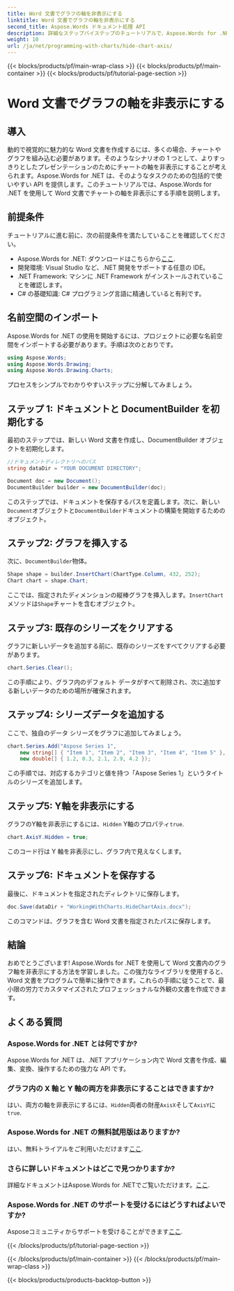 ```yaml
---
title: Word 文書でグラフの軸を非表示にする
linktitle: Word 文書でグラフの軸を非表示にする
second_title: Aspose.Words ドキュメント処理 API
description: 詳細なステップバイステップのチュートリアルで、Aspose.Words for .NET を使用して Word 文書内のグラフ軸を非表示にする方法を学びます。
weight: 10
url: /ja/net/programming-with-charts/hide-chart-axis/
---
```


{{< blocks/products/pf/main-wrap-class >}}
{{< blocks/products/pf/main-container >}}
{{< blocks/products/pf/tutorial-page-section >}}

# Word 文書でグラフの軸を非表示にする

## 導入

動的で視覚的に魅力的な Word 文書を作成するには、多くの場合、チャートやグラフを組み込む必要があります。そのようなシナリオの 1 つとして、よりすっきりとしたプレゼンテーションのためにチャートの軸を非表示にすることが考えられます。Aspose.Words for .NET は、そのようなタスクのための包括的で使いやすい API を提供します。このチュートリアルでは、Aspose.Words for .NET を使用して Word 文書でチャートの軸を非表示にする手順を説明します。

## 前提条件

チュートリアルに進む前に、次の前提条件を満たしていることを確認してください。

-  Aspose.Words for .NET: ダウンロードはこちらから[ここ](https://releases.aspose.com/words/net/).
- 開発環境: Visual Studio など、.NET 開発をサポートする任意の IDE。
- .NET Framework: マシンに .NET Framework がインストールされていることを確認します。
- C# の基礎知識: C# プログラミング言語に精通していると有利です。

## 名前空間のインポート

Aspose.Words for .NET の使用を開始するには、プロジェクトに必要な名前空間をインポートする必要があります。手順は次のとおりです。

```csharp
using Aspose.Words;
using Aspose.Words.Drawing;
using Aspose.Words.Drawing.Charts;
```

プロセスをシンプルでわかりやすいステップに分解してみましょう。

## ステップ 1: ドキュメントと DocumentBuilder を初期化する

最初のステップでは、新しい Word 文書を作成し、DocumentBuilder オブジェクトを初期化します。

```csharp
//ドキュメントディレクトリへのパス
string dataDir = "YOUR DOCUMENT DIRECTORY";

Document doc = new Document();
DocumentBuilder builder = new DocumentBuilder(doc);
```

このステップでは、ドキュメントを保存するパスを定義します。次に、新しい`Document`オブジェクトと`DocumentBuilder`ドキュメントの構築を開始するためのオブジェクト。

## ステップ2: グラフを挿入する

次に、`DocumentBuilder`物体。

```csharp
Shape shape = builder.InsertChart(ChartType.Column, 432, 252);
Chart chart = shape.Chart;
```

ここでは、指定されたディメンションの縦棒グラフを挿入します。`InsertChart`メソッドは`Shape`チャートを含むオブジェクト。

## ステップ3: 既存のシリーズをクリアする

グラフに新しいデータを追加する前に、既存のシリーズをすべてクリアする必要があります。

```csharp
chart.Series.Clear();
```

この手順により、グラフ内のデフォルト データがすべて削除され、次に追加する新しいデータのための場所が確保されます。

## ステップ4: シリーズデータを追加する

ここで、独自のデータ シリーズをグラフに追加してみましょう。

```csharp
chart.Series.Add("Aspose Series 1",
    new string[] { "Item 1", "Item 2", "Item 3", "Item 4", "Item 5" },
    new double[] { 1.2, 0.3, 2.1, 2.9, 4.2 });
```

この手順では、対応するカテゴリと値を持つ「Aspose Series 1」というタイトルのシリーズを追加します。

## ステップ5: Y軸を非表示にする

グラフのY軸を非表示にするには、`Hidden` Y軸のプロパティ`true`.

```csharp
chart.AxisY.Hidden = true;
```

このコード行は Y 軸を非表示にし、グラフ内で見えなくします。

## ステップ6: ドキュメントを保存する

最後に、ドキュメントを指定されたディレクトリに保存します。

```csharp
doc.Save(dataDir + "WorkingWithCharts.HideChartAxis.docx");
```

このコマンドは、グラフを含む Word 文書を指定されたパスに保存します。

## 結論

おめでとうございます! Aspose.Words for .NET を使用して Word 文書内のグラフ軸を非表示にする方法を学習しました。この強力なライブラリを使用すると、Word 文書をプログラムで簡単に操作できます。これらの手順に従うことで、最小限の労力でカスタマイズされたプロフェッショナルな外観の文書を作成できます。

## よくある質問

### Aspose.Words for .NET とは何ですか?
Aspose.Words for .NET は、.NET アプリケーション内で Word 文書を作成、編集、変換、操作するための強力な API です。

### グラフ内の X 軸と Y 軸の両方を非表示にすることはできますか?
はい、両方の軸を非表示にするには、`Hidden`両者の財産`AxisX`そして`AxisY`に`true`.

### Aspose.Words for .NET の無料試用版はありますか?
はい、無料トライアルをご利用いただけます[ここ](https://releases.aspose.com/).

### さらに詳しいドキュメントはどこで見つかりますか?
詳細なドキュメントはAspose.Words for .NETでご覧いただけます。[ここ](https://reference.aspose.com/words/net/).

### Aspose.Words for .NET のサポートを受けるにはどうすればよいですか?
 Asposeコミュニティからサポートを受けることができます[ここ](https://forum.aspose.com/c/words/8).

{{< /blocks/products/pf/tutorial-page-section >}}

{{< /blocks/products/pf/main-container >}}
{{< /blocks/products/pf/main-wrap-class >}}

{{< blocks/products/products-backtop-button >}}

